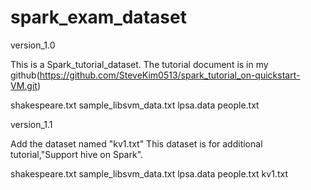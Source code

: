 # spark_exam_dataset


version_1.0

This is a Spark_tutorial_dataset.
The tutorial document is in my github(https://github.com/SteveKim0513/spark_tutorial_on-quickstart-VM.git)

<file list>
shakespeare.txt
sample_libsvm_data.txt
lpsa.data
people.txt



version_1.1

Add the dataset named "kv1.txt"
This dataset is for additional tutorial,"Support hive on Spark".

<file list>
shakespeare.txt
sample_libsvm_data.txt
lpsa.data
people.txt
kv1.txt